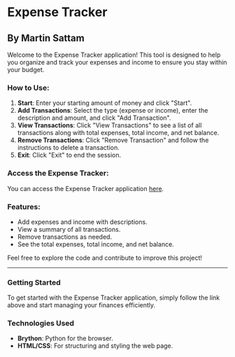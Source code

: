 # Expense Tracker
## By Martin Sattam

Welcome to the Expense Tracker application! This tool is designed to help you organize and track your expenses and income to ensure you stay within your budget.

### How to Use:
1. **Start**: Enter your starting amount of money and click "Start".
2. **Add Transactions**: Select the type (expense or income), enter the description and amount, and click "Add Transaction".
3. **View Transactions**: Click "View Transactions" to see a list of all transactions along with total expenses, total income, and net balance.
4. **Remove Transactions**: Click "Remove Transaction" and follow the instructions to delete a transaction.
5. **Exit**: Click "Exit" to end the session.

### Access the Expense Tracker:
You can access the Expense Tracker application [here](index.html).

### Features:
- Add expenses and income with descriptions.
- View a summary of all transactions.
- Remove transactions as needed.
- See the total expenses, total income, and net balance.

Feel free to explore the code and contribute to improve this project!

---

### Getting Started

To get started with the Expense Tracker application, simply follow the link above and start managing your finances efficiently.

### Technologies Used
- **Brython**: Python for the browser.
- **HTML/CSS**: For structuring and styling the web page.


